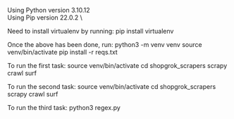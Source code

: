 Using Python version 3.10.12 \
Using Pip version 22.0.2 \

Need to install virtualenv by running:
    pip install virtualenv

Once the above has been done, run:
    python3 -m venv venv
    source venv/bin/activate
    pip install -r reqs.txt

To run the first task:
    source venv/bin/activate
    cd shopgrok_scrapers
    scrapy crawl surf

To run the second task:
    source venv/bin/activate
    cd shopgrok_scrapers
    scrapy crawl surf

To run the third task:
    python3 regex.py
